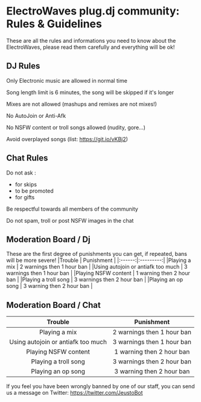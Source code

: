 ElectroWaves plug.dj community: Rules & Guidelines
=========

These are all the rules and informations you need to know about the ElectroWaves, please read them carefully and everything will be ok! 


DJ Rules
----
Only Electronic music are allowed in normal time

Song length limit is 6 minutes, the song will be skipped if it's longer

Mixes are not allowed (mashups and remixes are not mixes!)

No AutoJoin or Anti-Afk

No NSFW content or troll songs allowed (nudity, gore...)

Avoid overplayed songs (list: https://git.io/vKBj2)


Chat Rules
----
Do not ask :
- for skips
- to be promoted
- for gifts

Be respectful towards all members of the community

Do not spam, troll or post NSFW images in the chat


Moderation Board / Dj
----
These are the first degree of punishments you can get, if repeated, bans will be more severe!
|Trouble | Punishment |
|:------:|:---------:|
|Playing a mix | 2 warnings then 1 hour ban | 
|Using autojoin or antiafk too much | 3 warnings then 1 hour ban |
|Playing NSFW content | 1 warning then 2 hour ban | 
|Playing a troll song | 3 warnings then 2 hour ban |
|Playing an op song | 3 warning then 2 hour ban | 


Moderation Board / Chat
----
|Trouble | Punishment |
|:------:|:---------:|
|Playing a mix | 2 warnings then 1 hour ban | 
|Using autojoin or antiafk too much | 3 warnings then 1 hour ban |
|Playing NSFW content | 1 warning then 2 hour ban | 
|Playing a troll song | 3 warnings then 2 hour ban |
|Playing an op song | 3 warning then 2 hour ban | 





If you feel you have been wrongly banned by one of our staff, you can send us a message on Twitter: https://twitter.com/JeustoBot
